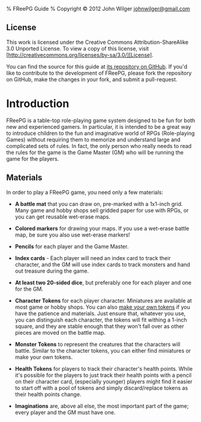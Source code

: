 % FReePG Guide
% Copyright &copy; 2012 John Wilger <johnwilger@gmail.com>

## License ##

This work is licensed under the Creative Commons Attribution-ShareAlike 
3.0 Unported License. To view a copy of this license, visit 
[http://creativecommons.org/licenses/by-sa/3.0/][License].

You can find the source for this guide at [its repository on GitHub][Repo]. If
you'd like to contribute to the development of FReePG, please fork the
repository on GitHub, make the changes in your fork, and submit a pull-request.

# Introduction #

FReePG is a table-top role-playing game system designed to be fun for both new
and experienced gamers. In particular, it is intended to be a great way to
introduce children to the fun and imaginative world of RPGs (Role-playing
Games) without requiring them to memorize and understand large and complicated
sets of rules. In fact, the only person who really needs to read the 
rules for the game is the Game Master (GM) who will be running the game 
for the players.

## Materials ##

In order to play a FReePG game, you need only a few materials:

* **A battle mat** that you can draw on, pre-marked with a 1x1-inch 
  grid. Many game and hobby shops sell gridded paper for use with RPGs, 
  or you can get reusable wet-erase maps.

* **Colored markers** for drawing your maps. If you use a wet-erase 
  battle map, be sure you also use wet-erase markers!

* **Pencils** for each player and the Game Master.

* **Index cards** - Each player will need an index card to track their 
  character, and the GM will use index cards to track monsters and hand 
  out treasure during the game.

* **At least two 20-sided dice**, but preferably one for each player and 
  one for the GM.

* **Character Tokens** for each player character. Miniatures are 
  available at most game or hobby shops. You can also [make your own 
  tokens][NDMTCTP] if you have the patience and materials. Just ensure 
  that, whatever you use, you can distinguish each character, the tokens 
  will fit withing a 1-inch square, and they are stable enough that they 
  won't fall over as other pieces are moved on the battle map.

* **Monster Tokens** to represent the creatures that the characters will 
  battle. Similar to the character tokens, you can either find 
  miniatures or make your own tokens.

* **Health Tokens** for players to track their character's health 
  points. While it's possible for the players to just track their health 
  points with a pencil on their character card, (especially younger) 
  players might find it easier to start off with a pool of tokens and 
  simply discard/replace tokens as their health points change.

* **Imaginations** are, above all else, the most important part of the 
  game; every player and the GM must have one.

[Repo]: http://github.com/jwilger/freepg_guide

[License]: http://creativecommons.org/licenses/by-sa/3.0/

[NDMTCTP]: http://newbiedm.com/2008/11/22/newbiedm-tutorial-counters-tokens-or-pogs/ "NewbieDM Tutorial - Counters, Tokens, or Pogs"
